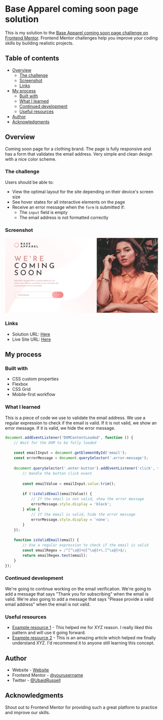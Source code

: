 # Base Apparel coming soon page solution

This is my solution to the [Base Apparel coming soon page challenge on Frontend Mentor](https://www.frontendmentor.io/challenges/base-apparel-coming-soon-page-5d46b47f8db8a7063f9331a0). Frontend Mentor challenges help you improve your coding skills by building realistic projects. 

## Table of contents

- [Overview](#overview)
  - [The challenge](#the-challenge)
  - [Screenshot](#screenshot)
  - [Links](#links)
- [My process](#my-process)
  - [Built with](#built-with)
  - [What I learned](#what-i-learned)
  - [Continued development](#continued-development)
  - [Useful resources](#useful-resources)
- [Author](#author)
- [Acknowledgments](#acknowledgments)


## Overview

  Coming soon page for a clothing brand. The page is fully responsive and has a form that validates the email address. Very simple and clean design with a nice color scheme.

### The challenge

Users should be able to:

- View the optimal layout for the site depending on their device's screen size
- See hover states for all interactive elements on the page
- Receive an error message when the `form` is submitted if:
  - The `input` field is empty
  - The email address is not formatted correctly

### Screenshot

![](./images/screenshot.png)


### Links

- Solution URL: [Here](https://github.com/UbaidRussell/Base-Apparel-coming-soon-page)
- Live Site URL: [Here](https://ubaidrussell.github.io/Base-Apparel-coming-soon-page/)

## My process

### Built with

- CSS custom properties
- Flexbox
- CSS Grid
- Mobile-first workflow

### What I learned

This is a piece of code we use to validate the email address. We use a regular expression to check if the email is valid. If it is not valid, we show an error message. If it is valid, we hide the error message.

```js
document.addEventListener('DOMContentLoaded', function () {
    // Wait for the DOM to be fully loaded

    const emailInput = document.getElementById('email');
    const errorMessage = document.querySelector('.error-message');

    document.querySelector('.enter-button').addEventListener('click', function () {
        // Handle the button click event

        const emailValue = emailInput.value.trim();

        if (!isValidEmail(emailValue)) {
            // If the email is not valid, show the error message
            errorMessage.style.display = 'block';
        } else {
            // If the email is valid, hide the error message
            errorMessage.style.display = 'none';
        }
    });

    function isValidEmail(email) {
        // Use a regular expression to check if the email is valid
        const emailRegex = /^[^\s@]+@[^\s@]+\.[^\s@]+$/;
        return emailRegex.test(email);
    }
});
```


### Continued development
We're going to continue working on the email verification. We're going to add a message that says "Thank you for subscribing" when the email is valid. We're also going to add a message that says "Please provide a valid email address" when the email is not valid.


### Useful resources

- [Example resource 1](https://www.example.com) - This helped me for XYZ reason. I really liked this pattern and will use it going forward.
- [Example resource 2](https://www.example.com) - This is an amazing article which helped me finally understand XYZ. I'd recommend it to anyone still learning this concept.

## Author

- Website - [Website](UbaidRussell.com)
- Frontend Mentor - [@yourusername](https://www.frontendmentor.io/profile/yourusername)
- Twitter - [@UbaidRussell](https://www.twitter.com/ubaidrussell)


## Acknowledgments

Shout out to Frontend Mentor for providing such a great platform to practice and improve our skills. 
